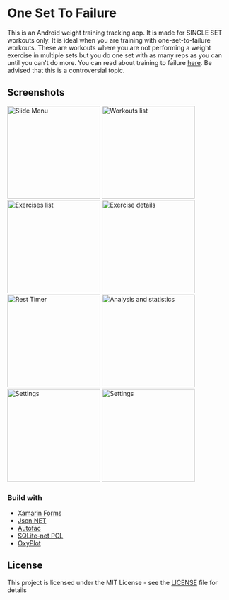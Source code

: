 # One Set To Failure

This is an Android weight training tracking app. It is made for SINGLE SET workouts only. It is ideal when you are training with one-set-to-failure workouts. These are workouts where you are not performing a weight exercise in multiple sets but you do one set with as many reps as you can until you can't do more. You can read about training to failure [here](https://en.wikipedia.org/wiki/Training_to_failure). Be advised that this is a controversial topic.

## Screenshots
<img src="https://raw.githubusercontent.com/vasileiossam/One-Set-To-Failure/Screenshots/slide_menu.png" alt="Slide Menu" Width="210" />

<img src="https://raw.githubusercontent.com/vasileiossam/One-Set-To-Failure/Screenshots/workouts.png" alt="Workouts list" Width="210" />

<img src="https://raw.githubusercontent.com/vasileiossam/One-Set-To-Failure/Screenshots/exercises.png" alt="Exercises list" Width="210" />

<img src="https://raw.githubusercontent.com/vasileiossam/One-Set-To-Failure/Screenshots/exercise_detail.png" alt="Exercise details" Width="210" />

<img src="https://raw.githubusercontent.com/vasileiossam/One-Set-To-Failure/Screenshots/rest_timer.png" alt="Rest Timer" Width="210" />

<img src="https://raw.githubusercontent.com/vasileiossam/One-Set-To-Failure/Screenshots/analysis.png" alt="Analysis and statistics" Width="210" />

<img src="https://raw.githubusercontent.com/vasileiossam/One-Set-To-Failure/Screenshots/settings1.png" alt="Settings" Width="210" />

<img src="https://raw.githubusercontent.com/vasileiossam/One-Set-To-Failure/Screenshots/settings2.png" alt="Settings" Width="210" />

### Build with
* [Xamarin Forms](https://github.com/xamarin/Xamarin.Forms)
* [Json.NET](http://www.newtonsoft.com/json)
* [Autofac](https://autofac.org/)
* [SQLite-net PCL](https://www.nuget.org/packages/sqlite-net-pcl)
* [OxyPlot](http://www.oxyplot.org/)

## License
This project is licensed under the MIT License - see the [LICENSE](LICENSE.md) file for details